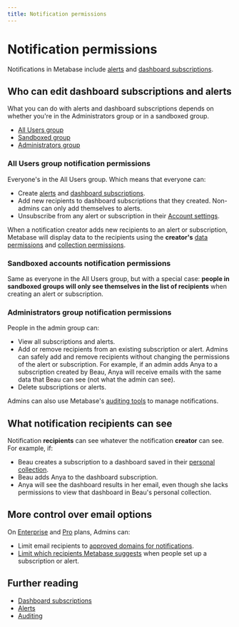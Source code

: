 ```yaml
---
title: Notification permissions
---
```


# Notification permissions

Notifications in Metabase include [alerts](../questions/sharing/alerts.md) and [dashboard subscriptions](../dashboards/subscriptions.md#setting-up-a-dashboard-subscription).

## Who can edit dashboard subscriptions and alerts

What you can do with alerts and dashboard subscriptions depends on whether you're in the Administrators group or in a sandboxed group.

- [All Users group](#all-users-group-notification-permissions)
- [Sandboxed group](#sandboxed-accounts-notification-permissions)
- [Administrators group](#administrators-group-notification-permissions)

### All Users group notification permissions

Everyone's in the All Users group. Which means that everyone can:

- Create [alerts](../questions/sharing/alerts.md) and [dashboard subscriptions](../dashboards/subscriptions.md#setting-up-a-dashboard-subscription).
- Add new recipients to dashboard subscriptions that they created. Non-admins can only add themselves to alerts.
- Unsubscribe from any alert or subscription in their [Account settings](../people-and-groups/account-settings.md).

When a notification creator adds new recipients to an alert or subscription, Metabase will display data to the recipients using the **creator's** [data permissions](../permissions/data.md) and [collection permissions](../permissions/collections.md).

### Sandboxed accounts notification permissions

Same as everyone in the All Users group, but with a special case: **people in sandboxed groups will only see themselves in the list of recipients** when creating an alert or subscription.

### Administrators group notification permissions

People in the admin group can:

- View all subscriptions and alerts.
- Add or remove recipients from an existing subscription or alert. Admins can safely add and remove recipients without changing the permissions of the alert or subscription. For example, if an admin adds Anya to a subscription created by Beau, Anya will receive emails with the same data that Beau can see (not what the admin can see).
- Delete subscriptions or alerts.

Admins can also use Metabase's [auditing tools](../usage-and-performance-tools/audit.md#subscriptions-and-alerts) to manage notifications.

## What notification recipients can see

Notification **recipients** can see whatever the notification **creator** can see. For example, if:

- Beau creates a subscription to a dashboard saved in their [personal collection](../exploration-and-organization/collections.md#your-personal-collection).
- Beau adds Anya to the dashboard subscription.
- Anya will see the dashboard results in her email, even though she lacks permissions to view that dashboard in Beau's personal collection.

## More control over email options

On [Enterprise](https://www.metabase.com/product/enterprise) and [Pro](https://www.metabase.com/product/pro) plans, Admins can:

- Limit email recipients to [approved domains for notifications](../configuring-metabase/email.md#approved-domains-for-notifications).
- [Limit which recipients Metabase suggests](../configuring-metabase/email.md#suggest-recipients-on-dashboard-subscriptions-and-alerts) when people set up a subscription or alert.

## Further reading

- [Dashboard subscriptions](../dashboards/subscriptions.md)
- [Alerts](../questions/sharing/alerts.md)
- [Auditing](../usage-and-performance-tools/audit.md)

